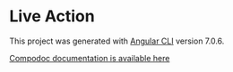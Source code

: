 # Live Action

This project was generated with [Angular CLI](https://github.com/angular/angular-cli) version 7.0.6.

<a href="/compodoc" onclick="location.href=this.href">Compodoc documentation is available here</a>
